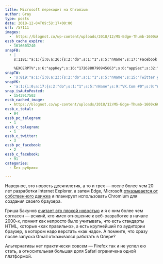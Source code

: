 ```yaml
---
title: Microsoft переходит на Chromium
author: Gray
type: posts
date: 2018-12-04T09:58:17+00:00
url: /57111
images:
  -  https://blognot.co/wp-content/uploads/2018/12/MS-Edge-Thumb-1600x600.jpg
essb_cache_expire:
  - 1616603240
snapFB:
  - |
    s:1181:"a:1:{i:0;a:26:{s:2:"do";s:1:"1";s:5:"nName";s:17:"Facebook personal";s:9:"msgFormat";s:20:"%TITLE%
    
    %EXCERPT%";s:6:"appKey";s:16:"1726880790945663";s:6:"appSec";s:32:"9915e38ff56996512e9713516c208c4d";s:8:"postType";s:1:"A";s:7:"fltrsOn";i:0;s:5:"fltrs";a:0:{}s:7:"proxyOn";i:0;s:7:"useSURL";i:0;s:1:"v";i:350;s:3:"tpt";s:0:"";s:11:"attachVideo";s:1:"N";s:6:"imgUpl";s:1:"T";s:10:"riComments";s:1:"1";s:12:"riCommentsAA";s:1:"1";s:4:"uMsg";s:0:"";s:11:"accessToken";s:173:"EAAYilsQdH38BAGbBWNeledCJfoCAbh3ym4AOo7xEODbekVAReIRhhi0LAnzPFNAwaat0Tr1xSJoAvsAFJk0GUGmV2bqZBhT8qI3VwPtz681jKSyEZAIsTKbzUciHsYWcVzInMTeIEJAXIR5anW46o6j9lA64XdLsvmYOjvegZDZD";s:8:"authUser";s:17:"10212468541884244";s:12:"authUserName";s:29:"Сергей Петренко";s:4:"pgID";s:32:"133222213376133_2213488752016125";s:9:"wpImgSize";s:4:"full";s:15:"pageAccessToken";s:176:"EAAYilsQdH38BAArYgqPRN5Wkz8N7LbEeqSIxC3YgROS4wqFWGbWukrZAbZC3z29OUDS9aG6y2h0W58mSyspXyC6aBd8RGJaMJlT7C9ortS4TT31ZBIvo0g5meW1hqZBhrwyhi1lmelpiXeH7UBmA6a6BHdHcPFBvFiL4WBZB4NwZDZD";s:8:"isPosted";s:1:"1";s:7:"postURL";s:62:"http://www.facebook.com/133222213376133/posts/2213488752016125";s:5:"pDate";s:19:"2018-12-04 09:58:21";}}";
snapTW:
  - 's:819:"a:1:{i:0;a:23:{s:2:"do";s:1:"1";s:5:"nName";s:15:"Twitter gray_ru";s:9:"msgFormat";s:14:"%TITLE%  %URL%";s:6:"appKey";s:21:"TtnkhV5ieh7aGiSY4OoJQ";s:6:"appSec";s:41:"HFj5WK0WRg2zQs87LI37ZGRCriUhl7f6tO7YrFVuk";s:7:"fltrsOn";i:0;s:5:"fltrs";a:0:{}s:7:"proxyOn";i:0;s:7:"useSURL";i:0;s:1:"v";i:350;s:5:"twURL";s:27:"https://twitter.com/gray_ru";s:11:"accessToken";s:50:"8518642-cnreXiVT5UwLikpn799CLpoo1W61fufZeTA4z39PIi";s:14:"accessTokenSec";s:45:"36nJUfLC6ZS1VLbdK44CrCxDUIE5u1wYJEQCYnKoKXAUs";s:5:"tw140";i:0;s:10:"riComments";s:1:"1";s:11:"riCommentsM";s:1:"1";s:12:"riCommentsAA";s:1:"1";s:8:"attchImg";s:1:"1";s:9:"wpImgSize";s:4:"full";s:8:"isPosted";s:1:"1";s:4:"pgID";s:19:"1069893671083012096";s:7:"postURL";s:54:"https://twitter.com/gray_ru/status/1069893671083012096";s:5:"pDate";s:19:"2018-12-04 09:58:23";}}";'
snapVK:
  - 'a:1:{i:0;a:17:{s:2:"do";s:1:"1";s:5:"nName";s:9:"VK.Com #0";s:9:"msgFormat";s:9:"%EXCERPT%";s:8:"postType";s:1:"I";s:7:"fltrsOn";i:0;s:5:"fltrs";a:0:{}s:7:"proxyOn";i:0;s:7:"useSURL";i:0;s:1:"v";i:350;s:3:"url";s:22:"https://vk.com/gray_ru";s:5:"appID";s:7:"2004042";s:4:"pgID";s:7:"gray_ru";s:8:"authResp";s:159:"https://oauth.vk.com/blank.html#access_token=7c266a94fb1122969e25b20763c347a5bc800e03810fc03ac8d80b4ada40944a2b4a9800ea2c258865182&expires_in=0&user_id=1003673";s:9:"wpImgSize";s:4:"full";s:12:"appAuthToken";s:85:"7c266a94fb1122969e25b20763c347a5bc800e03810fc03ac8d80b4ada40944a2b4a9800ea2c258865182";s:11:"appAuthUser";s:7:"1003673";s:7:"pgIntID";s:7:"1003673";}}'
snap_isAutoPosted:
  - 1543917503
essb_cached_image:
  - https://blognot.co/wp-content/uploads/2018/12/MS-Edge-Thumb-1600x600.jpg
essb_c_total:
  - 94
essb_pc_telegram:
  - 1
essb_c_telegram:
  - 1
essb_c_twitter:
  - 3
essb_pc_facebook:
  - 2
essb_c_facebook:
  - 91
categories:
  - Без рубрики

---
```








Наверное, это новость десятилетия, а то и трех — после более чем 20 лет разработки Internet Explorer, а затем Edge, Microsoft [отказывается от собственного движка][1] и планирует использовать Chromium для создания своего браузера.

Гриша Бакунов [считает это плохой новостью][2] и я с ним более чем согласен — всякий, кто имел отношение к веб-разработке в начале 2000-х, помнит как непросто было учитывать, что есть стандарты HTML, которые &#171;как правильно&#187;, а есть крупнейший по аудитории браузер, в котором надо верстать &#171;как надо&#187;. А помните, что сразу после запуска Gmail отказывался работать в Опере?

Альтернативы нет практически совсем — Firefox так и не успел ею стать, а относительная большая доля Safari ограничена одной платформой.

 [1]: http://www.windowscentral.com/microsoft-building-chromium-powered-web-browser-windows-10
 [2]: https://t.me/addmeto/2451